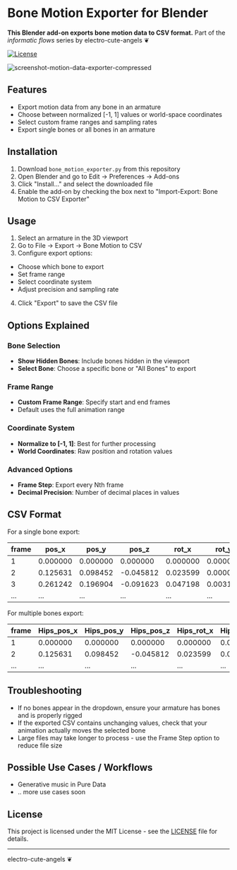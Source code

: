 # Bone Motion Exporter for Blender
**This Blender add-on exports bone motion data to CSV format.**
Part of the *informatic flows* series by electro-cute-angels ❦

[![License](https://img.shields.io/npm/l/mithril.svg)](https://github.com/MithrilJS/mithril.js/blob/main/LICENSE) &nbsp;

![screenshot-motion-data-exporter-compressed](https://github.com/user-attachments/assets/c400df5c-8929-4fb9-941c-5769040591dd)

## Features

- Export motion data from any bone in an armature
- Choose between normalized [-1, 1] values or world-space coordinates
- Select custom frame ranges and sampling rates
- Export single bones or all bones in an armature

## Installation

1. Download `bone_motion_exporter.py` from this repository
2. Open Blender and go to Edit → Preferences → Add-ons
3. Click "Install..." and select the downloaded file
4. Enable the add-on by checking the box next to "Import-Export: Bone Motion to CSV Exporter"

## Usage

01. Select an armature in the 3D viewport
02. Go to File → Export → Bone Motion to CSV
03. Configure export options:
   - Choose which bone to export
   - Set frame range
   - Select coordinate system
   - Adjust precision and sampling rate
04. Click "Export" to save the CSV file

## Options Explained

### Bone Selection
- **Show Hidden Bones**: Include bones hidden in the viewport
- **Select Bone**: Choose a specific bone or "All Bones" to export

### Frame Range
- **Custom Frame Range**: Specify start and end frames
- Default uses the full animation range

### Coordinate System
- **Normalize to [-1, 1]**: Best for further processing
- **World Coordinates**: Raw position and rotation values

### Advanced Options
- **Frame Step**: Export every Nth frame
- **Decimal Precision**: Number of decimal places in values

## CSV Format

For a single bone export:

| frame | pos_x     | pos_y     | pos_z      | rot_x     | rot_y     | rot_z     |
|-------|-----------|-----------|------------|-----------|-----------|-----------|
| 1     | 0.000000  | 0.000000  | 0.000000   | 0.000000  | 0.000000  | 0.000000  |
| 2     | 0.125631  | 0.098452  | -0.045812  | 0.023599  | 0.000000  | 0.001571  |
| 3     | 0.261242  | 0.196904  | -0.091623  | 0.047198  | 0.003142  | 0.003142  |
| ...   | ...       | ...       | ...        | ...       | ...       | ...       |

For multiple bones export:

| frame | Hips_pos_x | Hips_pos_y | Hips_pos_z | Hips_rot_x | Hips_rot_y | Hips_rot_z | Spine_pos_x | ... |
|-------|------------|------------|------------|------------|------------|------------|-------------|-----|
| 1     | 0.000000   | 0.000000   | 0.000000   | 0.000000   | 0.000000   | 0.000000   | 0.000000    | ... |
| 2     | 0.125631   | 0.098452   | -0.045812  | 0.023599   | 0.000000   | 0.001571   | 0.129842    | ... |
| ...   | ...        | ...        | ...        | ...        | ...        | ...        | ...         | ... |

## Troubleshooting

- If no bones appear in the dropdown, ensure your armature has bones and is properly rigged
- If the exported CSV contains unchanging values, check that your animation actually moves the selected bone
- Large files may take longer to process - use the Frame Step option to reduce file size

## Possible Use Cases / Workflows

- Generative music in Pure Data
- .. more use cases soon
## License

This project is licensed under the MIT License - see the [LICENSE](../LICENSE) file for details.

---

electro-cute-angels ❦
